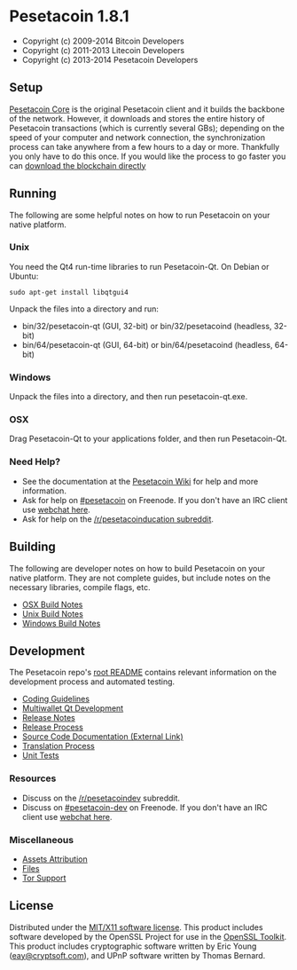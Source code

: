 Pesetacoin 1.8.1
====================

* Copyright (c) 2009-2014 Bitcoin Developers
* Copyright (c) 2011-2013 Litecoin Developers
* Copyright (c) 2013-2014 Pesetacoin Developers


Setup
---------------------
[Pesetacoin Core](http://pesetacoin.com/en/download) is the original Pesetacoin client and it builds the backbone of the network. However, it downloads and stores the entire history of Pesetacoin transactions (which is currently several GBs); depending on the speed of your computer and network connection, the synchronization process can take anywhere from a few hours to a day or more. Thankfully you only have to do this once. If you would like the process to go faster you can [download the blockchain directly](bootstrap.md)

Running
---------------------
The following are some helpful notes on how to run Pesetacoin on your native platform. 

### Unix

You need the Qt4 run-time libraries to run Pesetacoin-Qt. On Debian or Ubuntu:

	sudo apt-get install libqtgui4

Unpack the files into a directory and run:

- bin/32/pesetacoin-qt (GUI, 32-bit) or bin/32/pesetacoind (headless, 32-bit)
- bin/64/pesetacoin-qt (GUI, 64-bit) or bin/64/pesetacoind (headless, 64-bit)



### Windows

Unpack the files into a directory, and then run pesetacoin-qt.exe.

### OSX

Drag Pesetacoin-Qt to your applications folder, and then run Pesetacoin-Qt.

### Need Help?

* See the documentation at the [Pesetacoin Wiki](http://pesetacoinco.in/)
for help and more information.
* Ask for help on [#pesetacoin](http://webchat.freenode.net?channels=pesetacoin) on Freenode. If you don't have an IRC client use [webchat here](http://webchat.freenode.net?channels=pesetacoin).
* Ask for help on the [/r/pesetacoinducation subreddit](http://reddit.com/r/pesetacoinducation).

Building
---------------------
The following are developer notes on how to build Pesetacoin on your native platform. They are not complete guides, but include notes on the necessary libraries, compile flags, etc.

- [OSX Build Notes](build-osx.md)
- [Unix Build Notes](build-unix.md)
- [Windows Build Notes](build-msw.md)

Development
---------------------
The Pesetacoin repo's [root README](https://github.com/pesetacoin/pesetacoin/blob/master/README.md) contains relevant information on the development process and automated testing.

- [Coding Guidelines](coding.md)
- [Multiwallet Qt Development](multiwallet-qt.md)
- [Release Notes](release-notes.md)
- [Release Process](release-process.md)
- [Source Code Documentation (External Link)](https://dev.visucore.com/bitcoin/doxygen/)
- [Translation Process](translation_process.md)
- [Unit Tests](unit-tests.md)

### Resources
* Discuss on the [/r/pesetacoindev](http://www.reddit.com/r/pesetacoindev) subreddit.
* Discuss on [#pesetacoin-dev](http://webchat.freenode.net/?channels=pesetacoin-dev) on Freenode. If you don't have an IRC client use [webchat here](http://webchat.freenode.net/?channels=pesetacoin-dev).

### Miscellaneous
- [Assets Attribution](assets-attribution.md)
- [Files](files.md)
- [Tor Support](tor.md)

License
---------------------
Distributed under the [MIT/X11 software license](http://www.opensource.org/licenses/mit-license.php).
This product includes software developed by the OpenSSL Project for use in the [OpenSSL Toolkit](http://www.openssl.org/). This product includes
cryptographic software written by Eric Young ([eay@cryptsoft.com](mailto:eay@cryptsoft.com)), and UPnP software written by Thomas Bernard.
